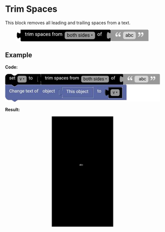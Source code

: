 # Trim Spaces

This block removes all leading and trailing spaces from a text.

<p align="center">
  <img src="../../../res/images/blocks/text/trim_spaces/trim_spaces.png" alt="trim spaces block">
</p>

## Example

**Code:**

<p align="center">
  <img src="../../../res/images/blocks/text/trim_spaces/trim_spaces_example.png" alt="trim spaces block">
</p>

**Result:**

<p align="center">
  <img src="../../../res/images/blocks/text/trim_spaces/trim_spaces_example_result.png" alt="trim spaces block" width='200vw'>
</p>